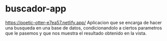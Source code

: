 # buscador-app
https://poetic-otter-e7ea57.netlify.app/
Aplicacion que se encarga de hacer una busqueda en una base de datos, condicionandolo a ciertos parametros que le pasemos y que nos muestra el resultado obtenido en la vista.
